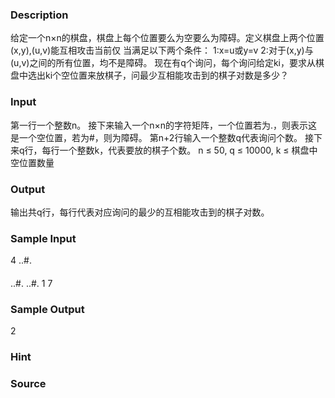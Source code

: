 
### Description
给定一个n×n的棋盘，棋盘上每个位置要么为空要么为障碍。定义棋盘上两个位置(x,y),(u,v)能互相攻击当前仅
当满足以下两个条件：
1:x=u或y=v
2:对于(x,y)与(u,v)之间的所有位置，均不是障碍。
现在有q个询问，每个询问给定ki，要求从棋盘中选出ki个空位置来放棋子，问最少互相能攻击到的棋子对数是多少？


### Input
第一行一个整数n。
接下来输入一个n×n的字符矩阵，一个位置若为.，则表示这是一个空位置，若为#，则为障碍。
第n+2行输入一个整数q代表询问个数。
接下来q行，每行一个整数k，代表要放的棋子个数。
n ≤ 50, q ≤ 10000, k ≤ 棋盘中空位置数量


### Output
输出共q行，每行代表对应询问的最少的互相能攻击到的棋子对数。


### Sample Input
4
..#.
####
..#.
..#.
1 7
### Sample Output
 2
### Hint

### Source
